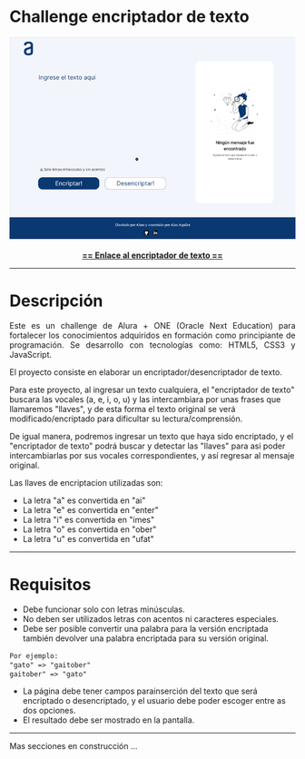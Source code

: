 # Challenge encriptador de texto
  <div align="center"><img src="https://github.com/Ax3g/Challenge_Encriptador/blob/master/img/Encriptador%20de%20texto.png"></div>
  <br>
  <div align="center"><a href="https://ax3g.github.io/Challenge_Encriptador/"><strong> == Enlace al encriptador de texto == </strong></a></div>
  
 ---
  
# Descripción

<p align="justify">Este es un challenge de Alura + ONE (Oracle Next Education) para fortalecer los conocimientos adquiridos en formación como principiante de programación.
Se desarrollo con tecnologías como: HTML5, CSS3  y JavaScript.

El proyecto consiste en elaborar un encriptador/desencriptador de texto.

Para este proyecto, al ingresar un texto cualquiera, el "encriptador de texto" buscara las vocales (a, e, i, o, u) y las intercambiara por unas frases que llamaremos "llaves", y de esta forma el texto original se verá modificado/encriptado para dificultar su lectura/comprensión.

De igual manera, podremos ingresar un texto que haya sido encriptado, y el "encriptador de texto" podrá buscar y detectar las "llaves" para asi poder intercambiarlas por sus vocales correspondientes, y así regresar al mensaje original.</p>

Las llaves de encriptacion utilizadas son:

- La letra "a" es convertida en "ai"
- La letra "e" es convertida en "enter"
- La letra "i" es convertida en "imes"
- La letra "o" es convertida en "ober"
- La letra "u" es convertida en "ufat"

---

# Requisitos

- Debe funcionar solo con letras minúsculas.
- No deben ser utilizados letras con acentos ni caracteres especiales.
- Debe ser posible convertir una palabra para la versión encriptada también devolver una palabra encriptada para su versión original.
````
Por ejemplo:
"gato" => "gaitober"
gaitober" => "gato"
````
- La página debe tener campos parainserción del texto que será encriptado o desencriptado, y el usuario debe poder escoger entre as dos opciones.
- El resultado debe ser mostrado en la pantalla.

---

Mas secciones en construcción ...
